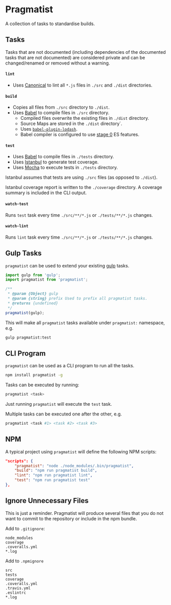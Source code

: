# Pragmatist

A collection of tasks to standardise builds.

## Tasks

Tasks that are not documented (including dependencies of the documented tasks that are not documented) are considered private and can be changed/renamed or removed without a warning.

#### `lint`

* Uses [Canonical](https://github.com/gajus/canonical) to lint all `*.js` files in `./src` and `./dist` directories.

#### `build`

* Copies all files from `./src` directory to `./dist`.
* Uses [Babel](https://babeljs.io/) to compile files in `./src` directory.
    * Compiled files overwrite the existing files in `./dist` directory.
    * Source Maps are stored in the `./dist` directory`.
    * Uses [`babel-plugin-lodash`](https://github.com/megawac/babel-plugin-lodash).
    * Babel compiler is configured to use [stage 0](https://babeljs.io/docs/usage/options/) ES features.

#### `test`

* Uses [Babel](https://babeljs.io/) to compile files in `./tests` directory.
* Uses [Istanbul](https://github.com/gotwarlost/istanbul) to generate test coverage.
* Uses [Mocha](https://mochajs.org/) to execute tests in `./tests` directory.

Istanbul assumes that tests are using `./src` files (as opposed to `./dist`).

Istanbul coverage report is written to the `./coverage` directory. A coverage summary is included in the CLI output.

#### `watch-test`

Runs `test` task every time `./src/**/*.js` or `./tests/**/*.js` changes.

#### `watch-lint`

Runs `lint` task every time `./src/**/*.js` or `./tests/**/*.js` changes.

## Gulp Tasks

`pragmatist` can be used to extend your existing [gulp](https://github.com/gulpjs/gulp) tasks.

```js
import gulp from 'gulp';
import pragmatist from 'pragmatist';

/**
 * @param {Object} gulp
 * @param {string} prefix Used to prefix all pragmatist tasks.
 * @returns {undefined}
 */
pragmatist(gulp);
```

This will make all `pragmatist` tasks available under `pragmatist:` namespace, e.g.

```sh
gulp pragmatist:test
```

## CLI Program

`pragmatist` can be used as a CLI program to run all the tasks.

```sh
npm install pragmatist -g
```

Tasks can be executed by running:

```sh
pragmatist <task>
```

Just running `pragmatist` will execute the `test` task.

Multiple tasks can be executed one after the other, e.g.

```sh
pragmatist <task #1> <task #2> <task #3>
```

## NPM

A typical project using `pragmatist` will define the following NPM scripts:

```json
"scripts": {
    "pragmatist": "node ./node_modules/.bin/pragmatist",
    "build": "npm run pragmatist build",
    "lint": "npm run pragmatist lint",
    "test": "npm run pragmatist test"
},
```

## Ignore Unnecessary Files

This is just a reminder. Pragmatist will produce several files that you do not want to commit to the repository or include in the npm bundle.

Add to `.gitignore`:

```
node_modules
coverage
.coveralls.yml
*.log
```

Add to `.npmignore`

```
src
tests
coverage
.coveralls.yml
.travis.yml
.eslintrc
*.log
```
